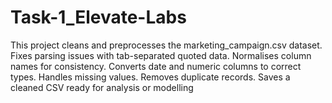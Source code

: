 # Task-1_Elevate-Labs
This project cleans and preprocesses the marketing_campaign.csv dataset. 
Fixes parsing issues with tab-separated quoted data.
Normalises column names for consistency.
Converts date and numeric columns to correct types.
Handles missing values.
Removes duplicate records. 
Saves a cleaned CSV ready for analysis or modelling 
